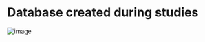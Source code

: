 # Database created during studies

![image](https://github.com/KaMiL099/DatabaseSQL/assets/139513878/f146ba00-8f4b-4ba4-9170-768db706296c)
